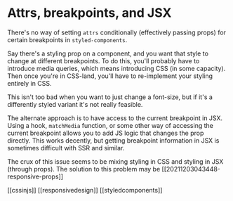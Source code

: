 # Attrs, breakpoints, and JSX

There's no way of setting `attrs` conditionally (effectively passing props) for certain breakpoints in `styled-components`. 

Say there's a styling prop on a component, and you want that style to change at different breakpoints. To do this, you'll probably have to introduce media queries, which means introducing CSS (in some capacity). Then once you're in CSS-land, you'll have to re-implement your styling entirely in CSS.

This isn't too bad when you want to just change a font-size, but if it's a differently styled variant it's not really feasible.

The alternate approach is to have access to the current breakpoint in JSX. Using a hook, `matchMedia` function, or some other way of accessing the current breakpoint allows you to add JS logic that changes the prop directly. This works decently, but getting breakpoint information in JSX is sometimes difficult with SSR and similar.

The crux of this issue seems to be mixing styling in CSS and styling in JSX (through props).
The solution to this problem may be [[20211203043448-responsive-props]]

[[cssinjs]]
[[responsivedesign]]
[[styledcomponents]]